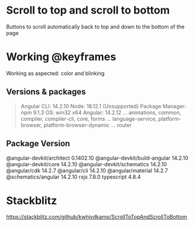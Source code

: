 # Scroll to top and scroll to bottom
Buttons to scroll automatically back to top and down to the bottom of the page
 
# Working @keyframes
Working as aspected: color and blinking 
 
## Versions & packages
> Angular CLI: 14.2.10
> Node: 18.12.1 (Unsupported)
> Package Manager: npm 9.1.3
> OS: win32 x64
> Angular: 14.2.12
... animations, common, compiler, compiler-cli, core, forms
... language-service, platform-browser, platform-browser-dynamic
... router

Package                         Version
---------------------------------------------------------
@angular-devkit/architect       0.1402.10
@angular-devkit/build-angular   14.2.10
@angular-devkit/core            14.2.10
@angular-devkit/schematics      14.2.10
@angular/cdk                    14.2.7
@angular/cli                    14.2.10
@angular/material               14.2.7
@schematics/angular             14.2.10
rxjs                            7.8.0
typescript                      4.8.4


# Stackblitz
https://stackblitz.com/github/kwhjvdkamp/ScrollToTopAndScrollToBottom
